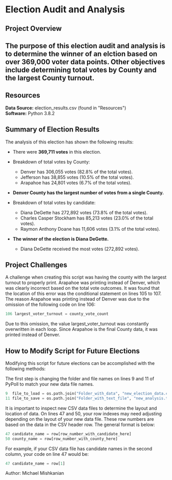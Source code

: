 # Election Audit and Analysis

## Project Overview
The purpose of this election audit and analysis is to determine the winner of an elction based on over 369,000 voter data points. Other objectives include determining total votes by County and the largest County turnout.
---

## Resources
**Data Source:** election_results.csv (found in "Resources")  
**Software:** Python 3.8.2

## Summary of Election Results
The analysis of this election has shown the following results:
- There were **369,711 votes** in this election.
- Breakdown of total votes by County:
  - Denver has 306,055 votes (82.8% of the total votes).
  - Jefferson has 38,855 votes (10.5% of the total votes).
  - Arapahoe has 24,801 votes (6.7% of the total votes).
- **Denver County has the largest number of votes from a single County.**

- Breakdown of total votes by candidate:
  - Diana DeGette has 272,892 votes (73.8% of the total votes).
  - Charles Casper Stockham has 85,213 votes (23.0% of the total votes).
  - Raymon Anthony Doane has 11,606 votes (3.1% of the total votes).
- **The winner of the election is Diana DeGette.**
  - Diana DeGette received the most votes (272,892 votes).

## Project Challenges
A challenge when creating this script was having the county with the largest turnout to properly print. Arapahoe was printing instead of Denver, which was clearly incorrect based on the total vote outcomes. It was found that the location of this error was the conditional statement on lines 105 to 107. The reason Arapahoe was printing instead of Denver was due to the omission of the following code on line 106:
```python
106 largest_voter_turnout = county_vote_count
```
Due to this omission, the value largest_voter_turnout was constantly overwritten in each loop. Since Arapahoe is the final County data, it was printed instead of Denver.

## How to Modify Script for Future Elections
Modifying this script for future elections can be accomplished with the following methods:

The first step is changing the folder and file names on lines 9 and 11 of PyPoll to match your new data file names.
```python
9  file_to_load = os.path.join("Folder_with_data", "new_election_data.csv")
11 file_to_save = os.path.join("Folder_with_text_file", "new_analysis.txt")
```
It is important to inspect new CSV data files to determine the layout and location of data. On lines 47 and 50, your row indexes may need adjusting depending on the layout of your new data file. These row numbers are based on the data in the CSV header row. The general format is below:
```python
47 candidate_name = row[row_number_with_candidate_here]
50 county_name = row[row_number_with_county_here]
```
For example, if your CSV data file has candidate names in the second column, your code on line 47 would be:
```python
47 candidate_name = row[1]
```

Author: Michael Mishkanian
